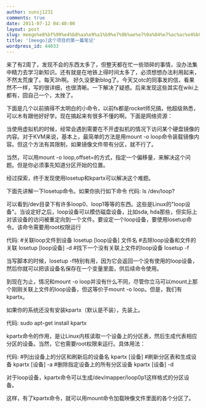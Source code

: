 ```yaml
---
author: sunsj1231
comments: true
date: 2011-07-12 04:40:00
layout: post
slug: meego%e8%bf%99%e4%b8%aa%e9%a1%b9%e7%9b%ae%e7%9a%84%e7%ac%ac%e4%b8%80%e7%af%87%e7%ac%94%e8%ae%b0
title: '[meego]这个项目的第一篇笔记'
wordpress_id: 44033
---
```


来了有2周了，发现不会的东西太多了，但整天都在忙一些琐碎的事情，没办法集中精力去学习新知识。还有就是在地铁上得时间太多了，必须想想办法利用起来，不然太荒废了。每天3h啊。
好久没更新blog了。今天又otc的同事发的信，看果然不一样，写的很详细，也很清晰。一下解决了疑惑。后来发现这些其实在wiki上都有，囧自己一个，太挫了。

下面是几个以前搞得不太明白的小命令，以前fs都是rocket师兄搞，他超级熟悉，可以木有跟他好好学。现在搞起来有很多不懂的啊。下面是网络资源：

当使用虚拟机的时候，经常会遇到需要在不开虚拟机的情况下访问某个硬盘镜像的内容。对于KVM来说，基本上，最简单的方法是用mount -o loop命令装载镜像内容。但这个方法有其限制，如果镜像文件带有分区，就不行了。

当然，可以用mount -o loop,offset=的方式，指定一个偏移量，来解决这个问题。但是你必须事先知道分区开始的位置。

经过探索，终于发现使用losetup和kpartx可以解决这个难题。

下面先讲解一下losetup命令。如果你执行如下命令
代码:
ls /dev/loop?

可以看到/dev目录下有许多loop0、loop1等等的东西。这些是Linux的"loop设备"。当设定好之后，loop设备可以模仿磁盘设备，比如sda, hda那些，但实际上对该设备的访问被重定向到一个文件。要设定一个loop设备，要使用losetup命令。该命令需要用root权限运行

代码:
#关联loop文件到设备
losetup [loop设备] 文件名
#去除loop设备和文件的关联
losetup [loop设备] -d
#找下一个没有关联上文件的loop设备
losetup -f


当写脚本的时候，losetup -f特别有用，因为它会返回一个没有使用的loop设备，然后你就可以把该设备名保存在一个变量里面，供后续命令使用。

到现在为止，情况和mount -o loop并没有什么不同，尽管你立马可以mount上那个刚刚关联上文件的loop设备，但这等价于mount -o loop。但是，我们有kpartx。

如果你的系统还没有安装kpartx（默认是不装），先装上。

代码:
sudo apt-get install kpartx


kpartx命令的作用，是让Linux内核读取一个设备上的分区表，然后生成代表相应分区的设备。当然，它也需要root权限来运行。具体用法：

代码:
#列出设备上的分区和刷新后的设备名
kpartx [设备]
#刷新分区表和生成设备
kpartx [设备] -a
#删除指定设备上的所有分区设备
kpartx [设备] -d


对于loop设备，kpartx命令可以生成/dev/mapper/loop0p1这样格式的分区设备。

这样，有了kpartx命令，就可以用mount命令加载映像文件里面的各个分区了。

